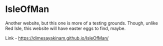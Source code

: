# IsleOfMan
Another website, but this one is more of a testing grounds. Though, unlike Red Isle, this website will have easter eggs to find, maybe.

Link - https://dimesayakinam.github.io/IsleOfMan/

